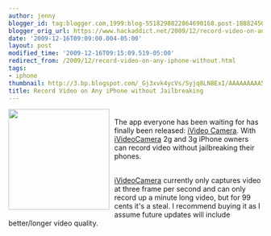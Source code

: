 ```yaml
---
author: jenny
blogger_id: tag:blogger.com,1999:blog-5518298822864690168.post-1888245052389879604
blogger_orig_url: https://www.hackaddict.net/2009/12/record-video-on-any-iphone-without.html
date: '2009-12-16T09:09:00.004-05:00'
layout: post
modified_time: '2009-12-16T09:15:09.519-05:00'
redirect_from: /2009/12/record-video-on-any-iphone-without.html
tags:
- iphone
thumbnail: http://3.bp.blogspot.com/_Gj3xvk4ycVs/Syjq8LN8ExI/AAAAAAAAA5M/WSaji7b83cI/s72-c/ivdeocamera-iphone-app.jpg
title: Record Video on Any iPhone without Jailbreaking
---
```


<a onblur="try {parent.deselectBloggerImageGracefully();} catch(e) {}" href="http://3.bp.blogspot.com/_Gj3xvk4ycVs/Syjq8LN8ExI/AAAAAAAAA5M/WSaji7b83cI/s1600-h/ivdeocamera-iphone-app.jpg"><img style="float:left; margin:0 10px 10px 0;cursor:pointer; cursor:hand;width: 200px; height: 200px;" src="http://3.bp.blogspot.com/_Gj3xvk4ycVs/Syjq8LN8ExI/AAAAAAAAA5M/WSaji7b83cI/s200/ivdeocamera-iphone-app.jpg" border="0" alt="" id="BLOGGER_PHOTO_ID_5415836871437325074" /></a><br />The app everyone has been waiting for has finally been released: <a href="http://itunes.apple.com/WebObjects/MZStore.woa/wa/browserRedirect?url=itms%253A%252F%252Fitunes.apple.com%252FWebObjects%252FMZStore.woa%252Fwa%252FviewSoftware%253Fid%253D332166209%2526cc%253Dgb%2526mt%253D8">iVideo Camera</a>.  With <a href="http://itunes.apple.com/WebObjects/MZStore.woa/wa/browserRedirect?url=itms%253A%252F%252Fitunes.apple.com%252FWebObjects%252FMZStore.woa%252Fwa%252FviewSoftware%253Fid%253D332166209%2526cc%253Dgb%2526mt%253D8">iVideoCamera</a> 2g and 3g iPhone owners can record video without jailbreaking their phones.<div><br /></div><div><a href="http://itunes.apple.com/WebObjects/MZStore.woa/wa/browserRedirect?url=itms%253A%252F%252Fitunes.apple.com%252FWebObjects%252FMZStore.woa%252Fwa%252FviewSoftware%253Fid%253D332166209%2526cc%253Dgb%2526mt%253D8">iVideoCamera</a> currently only captures video at three frame per second and can only record up a minute long video, but for 99 cents it's a steal.  I recommend buying it as I assume future updates will include better/longer video quality.</div>